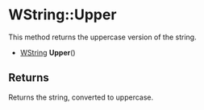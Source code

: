 # WString::Upper #
This method returns the uppercase version of the string.

- [WString](WString.md) **Upper**()

## Returns ##
Returns the string, converted to uppercase.
